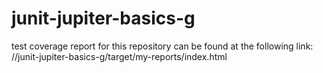 # junit-jupiter-basics-g

test coverage report for this repository can be found at the following link: //junit-jupiter-basics-g/target/my-reports/index.html
